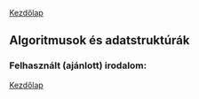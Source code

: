 [Kezdőlap](../README.md)

## Algoritmusok és adatstruktúrák

### Felhasznált (ajánlott) irodalom:

[Kezdőlap](../README.md)

